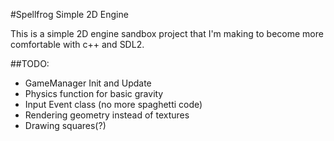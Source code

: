 #Spellfrog Simple 2D Engine

This is a simple 2D engine sandbox project that I'm making to become more comfortable with c++ and SDL2.

##TODO:
* GameManager Init and Update
* Physics function for basic gravity
* Input Event class (no more spaghetti code)
* Rendering geometry instead of textures
* Drawing squares(?)